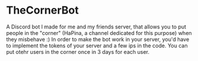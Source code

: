 # TheCornerBot

A Discord bot I made for me and my friends server, that allows you to put people in the "corner" (HaPina, a channel dedicated for this purpose) 
when they misbehave :)
In order to make the bot work in your server, you'd have to implement the tokens of your server and a few ips in the code.
You can put otehr users in the corner once in 3 days for each user.
